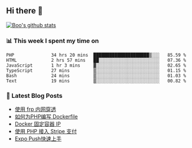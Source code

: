 ## Hi there 👋

[![Boo's github stats](https://github-readme-stats.vercel.app/api?username=0xAiKang)](https://github.com/anuraghazra/github-readme-stats)

<!-- [![Most Used Langs](https://github-readme-stats.vercel.app/api/top-langs/?username=0xAiKang)](https://github.com/anuraghazra/github-readme-stats) -->

### 📊 This week I spent my time on
<!--START_SECTION:waka-->

```text
PHP              34 hrs 20 mins  █████████████████████▒░░░   85.59 %
HTML             2 hrs 57 mins   ██░░░░░░░░░░░░░░░░░░░░░░░   07.36 %
JavaScript       1 hr 3 mins     ▓░░░░░░░░░░░░░░░░░░░░░░░░   02.65 %
TypeScript       27 mins         ▒░░░░░░░░░░░░░░░░░░░░░░░░   01.15 %
Bash             24 mins         ▒░░░░░░░░░░░░░░░░░░░░░░░░   01.03 %
Text             19 mins         ▒░░░░░░░░░░░░░░░░░░░░░░░░   00.82 %
```

<!--END_SECTION:waka-->

### 📕 Latest Blog Posts
<!-- BLOG-POST-LIST:START -->
- [使用 frp 内网穿透](https://www.0x2beace.com/use-the-frp-intranet-to-penetrate/)
- [如何为PHP编写 Dockerfile](https://www.0x2beace.com/how-to-write-dockerfile-for-php/)
- [Docker 固定容器 IP](https://www.0x2beace.com/docker-fixed-container-ip/)
- [使用 PHP 接入 Stripe 支付](https://www.0x2beace.com/Using-PHP-to-access-Stripe-payment/)
- [Expo Push快速上手](https://www.0x2beace.com/Expo-Push-to-get-started-quickly/)
<!-- BLOG-POST-LIST:END -->

